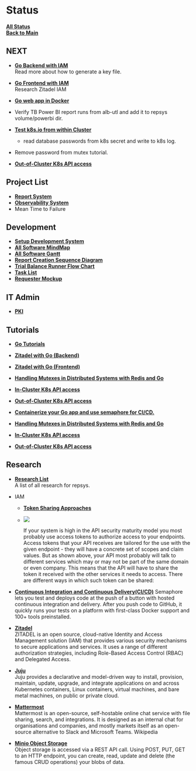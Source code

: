 # Status

**[All Status](../weekly/status_list.md)**\
**[Back to Main](../../../README.md)**

## NEXT

- **[Go Backend with IAM](../../../../go_zit_backend/README.md#next)**\
Read more about how to generate a key file.

- **[Go Frontend with IAM](../../../research/m_z/zitadel/zitadel_article.md)**\
Research Zitadel IAM

- **[Go web app in Docker](https://semaphoreci.com/community/tutorials/how-to-deploy-a-go-web-application-with-docker)**

- Verify TB Power BI report runs from alb-utl and add it to repsys volume/powerbi dir.
- **[Test k8s.io from within Cluster](https://github.com/kubernetes/client-go/blob/master/examples/in-cluster-client-configuration/main.go)**
  - read database passwords from k8s secret and write to k8s log.
- Remove password from mutex tutorial.

- **[Out-of-Cluster K8s API access](https://github.com/kubernetes/client-go/blob/master/examples/out-of-cluster-client-configuration/README.md)**

## Project List

- **[Report System](../../../projects/report_system/report_system.md)**
- **[Observability System](../../../projects/observability_system/observability_system.md)**
- Mean Time to Failure

## Development

- **[Setup Development System](../../report_system/setup_dev_system/setup_dev_system.md)**
- **[All Software MindMap](../../report_system/all_sw_mindmap.md)**
- **[All Software Gantt](../../report_system/all_sw_gantt.md)**
- **[Report Creation Sequence Diagram](../../report_system/report_creation_sequece_diagram.md)**
- **[Trial Balance Runner Flow Chart](../../report_system/trial_balance_runner_flow_chart.md)**
- **[Task List](../../report_system/task_list.md)**
- **[Requester Mockup](../../report_system/requester_mockup/requester_mockup.md)**

## IT Admin

- **[PKI](../../../it_admin/pki/pki_menu.md)**

## Tutorials

- **[Go Tutorials](../../../volumes/go/tutorials/tutorial_list.md)**
- **[Zitadel with Go (Backend)](../../../volumes/go/tutorials/zitadel/backend/backend.md)**
- **[Zitadel with Go (Frontend)](../../../volumes/go/tutorials/zitadel/frontend/frontend.md)**
- **[Handling Mutexes in Distributed Systems with Redis and Go](../../../volumes/go/tutorials/redis_sentinel/mutex/tutorial_redis_mutex_go.md)**
- **[In-Cluster K8s API access](../../../volumes/go/tutorials/k8s/in_cluster_client_configuration/in-cluster-client-configuration.md)**
- **[Out-of-Cluster K8s API access](../../../volumes/go/tutorials/k8s/out-of-cluster-client-configuration/out-of-cluster-client-configuration.md)**

- **[Containerize your Go app and use semaphore for CI/CD.](../../../volumes/go/tutorials/docker/go_web_docker/go_web_docker.md)**

- **[Handling Mutexes in Distributed Systems with Redis and Go](../../../volumes/go/tutorials/redis_sentinel/mutex/tutorial_redis_mutex_go.md)**
- **[In-Cluster K8s API access](../../../volumes/go/tutorials/k8s/in_cluster_client_configuration/in-cluster-client-configuration.md)**
- **[Out-of-Cluster K8s API access](../../../volumes/go/tutorials/k8s/out-of-cluster-client-configuration/out-of-cluster-client-configuration.md)**

## Research

- **[Research List](../../../research/research_list.md)**\
A list of all research for repsys.

- IAM
  - **[Token Sharing Approaches](./a_l/iam/token_sharing_approaches.md)**

  - ![](https://curity.io/images/resources/architect/api-security/token-sharing/mesh.svg)

    If your system is high in the API security maturity model you most probably use access tokens to authorize access to your endpoints. Access tokens that your API receives are tailored for the use with the given endpoint - they will have a concrete set of scopes and claim values. But as shown above, your API most probably will talk to different services which may or may not be part of the same domain or even company. This means that the API will have to share the token it received with the other services it needs to access. There are different ways in which such token can be shared:

- **[Continuous Integration and Continuous Delivery(CI/CD)](../../../research/a_l/continuous_integration_and_delivery/continuous_integration_and_delivery.md)**
Semaphore lets you test and deploys code at the push of a button with hosted continuous integration and delivery. After you push code to GitHub, it quickly runs your tests on a platform with first-class Docker support and 100+ tools preinstalled.

- **[Zitadel](../../../research/m_z/zitadel/zitadel_article.md)**\
ZITADEL is an open source, cloud-native Identity and Access Management solution (IAM) that provides various security mechanisms to secure applications and services. It uses a range of different authorization strategies, including Role-Based Access Control (RBAC) and Delegated Access.

- **[Juju](../../../research/a_l/juju/tutorial.md)**\
  Juju provides a declarative and model-driven way to install, provision, maintain, update, upgrade, and integrate applications on and across Kubernetes containers, Linux containers, virtual machines, and bare metal machines, on public or private cloud.

- **[Mattermost](../../../research/m_z/mattermost/mattermost.md)** \
  Mattermost is an open-source, self-hostable online chat service with file sharing, search, and integrations. It is designed as an internal chat for organisations and companies, and mostly markets itself as an open-source alternative to Slack and Microsoft Teams. Wikipedia

- **[Minio Object Storage](../../../research/m_z/minio/minio.md)**\
  Object storage is accessed via a REST API call. Using POST, PUT, GET to an HTTP endpoint, you can create, read, update and delete (the famous CRUD operations) your blobs of data.
